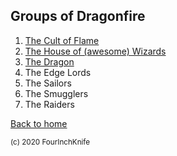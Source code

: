 ## Groups of Dragonfire

1. [The Cult of Flame](cult)
2. [The House of (awesome) Wizards](house-wizards)
3. [The Dragon](dragon)
4. The Edge Lords
5. The Sailors
6. The Smugglers
7. The Raiders

[Back to home][home]

[home]: /Dragonfire

<sup>(c) 2020 FourInchKnife</sup>
